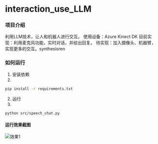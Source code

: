 # interaction_use_LLM

### 项目介绍

利用LLM技术，让人和机器人进行交互。
使用设备：Azure Kinect DK
目前实现：利用麦克风功能，实时对话，并给出回复。
待实现：加入摄像头、机器臂，实现更多的交互。synthesisren


### 如何运行

1. 安装依赖
2. 
```bash
pip install -r requirements.txt
```

2. 运行
3. 
```bash
python src/speech_chat.py
```

#### 运行效果截图

![效果1](/result1.png)
